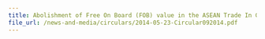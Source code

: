 ```yaml
---
title: Abolishment of Free On Board (FOB) value in the ASEAN Trade In Goods Agreement (ATIGA) Preferential Certificate of Origin (CO) Form D and ASEAN-Korea Free Trade Agreement (AKFTA) Preferential CO Form AK
file_url: /news-and-media/circulars/2014-05-23-Circular092014.pdf
---
```

